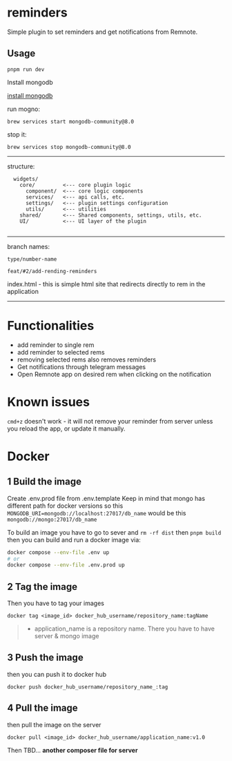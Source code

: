 # reminders

Simple plugin to set reminders and get notifications from Remnote.

## Usage

<!-- TODO: Describe usage -->

`pnpm run dev`

<!-- ignore-after -->

Install mongodb

[install mongodb](https://www.mongodb.com/docs/manual/installation/)

run mogno:

`brew services start mongodb-community@8.0`

stop it:

`brew services stop mongodb-community@8.0`

---

structure:

```
  widgets/
    core/         <--- core plugin logic
      component/  <--- core logic components
      services/   <--- api calls, etc.
      settings/   <--- plugin settings configuration
      utils/      <--- utilities
    shared/       <--- Shared components, settings, utils, etc.
    UI/           <--- UI layer of the plugin


```

---

branch names:

`type/number-name`

`feat/#2/add-rending-reminders`

index.html - this is simple html site that redirects directly to rem in the application

---

# Functionalities

- add reminder to single rem
- add reminder to selected rems
- removing selected rems also removes reminders
- Get notifications through telegram messages
- Open Remnote app on desired rem when clicking on the notification

# Known issues

`cmd+z` doesn't work - it will not remove your reminder from server unless you reload the app, or update it manually.

# Docker

## 1 Build the image

Create .env.prod file from .env.template
Keep in mind that mongo has different path for docker versions so this `MONGODB_URI=mongodb://localhost:27017/db_name` would be this `mongodb://mongo:27017/db_name`

To build an image you have to go to sever and `rm -rf dist` then `pnpm build` then you can build and run a docker image via:

```bash
docker compose --env-file .env up
# or
docker compose --env-file .env.prod up
```

## 2 Tag the image

Then you have to tag your images

```
docker tag <image_id> docker_hub_username/repository_name:tagName
```

> - application_name is a repository name. There you have to have server & mongo image

## 3 Push the image

then you can push it to docker hub

```
docker push docker_hub_username/repository_name_:tag
```

## 4 Pull the image

then pull the image on the server

```
docker pull <image_id> docker_hub_username/application_name:v1.0
```

Then TBD... **another composer file for server**
